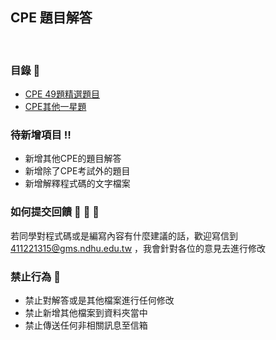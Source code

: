 ## **CPE 題目解答**

<br>

### **目錄** :closed_book:

* [CPE 49題精選題目](https://github.com/Tonylemty/CPE/tree/main/50-stars)
* [CPE其他一星題](https://github.com/Tonylemty/CPE/tree/main/one_star)

### **待新增項目**  :bangbang:

* 新增其他CPE的題目解答
* 新增除了CPE考試外的題目
* 新增解釋程式碼的文字檔案

### **如何提交回饋**  :thinking: :thinking: :thinking:

若同學對程式碼或是編寫內容有什麼建議的話，歡迎寫信到 411221315@gms.ndhu.edu.tw ，我會針對各位的意見去進行修改

### **禁止行為** :no_entry_sign:

* 禁止對解答或是其他檔案進行任何修改
* 禁止新增其他檔案到資料夾當中
* 禁止傳送任何非相關訊息至信箱
 
